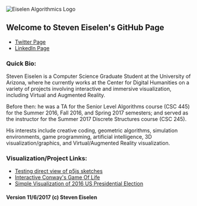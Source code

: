 

![Eiselen Algorithmics Logo](https://seiselen.github.io/eisLabsSVG.svg)

## Welcome to Steven Eiselen's GitHub Page

* [Twitter Page](https://twitter.com/StevenEiselen)
* [LinkedIn Page](https://www.linkedin.com/in/steveneiselen/)

### Quick Bio:

Steven Eiselen is a Computer Science Graduate Student at the University of Arizona, where he currently works at the Center for Digital Humanities on a variety of projects involving interactive and immersive visualization, including Virtual and Augmented Reality.

Before then: he was a TA for the Senior Level Algorithms course (CSC 445) for the Summer 2016, Fall 2016, and Spring 2017 semesters; and served as the instructor for the Summer 2017 Discrete Structures course (CSC 245).

His interests include creative coding, geometric algorithms, simulation environments, game programming, artificial intelligence, 3D visualization/graphics, and Virtual/Augmented Reality visualization.

### Visualization/Project Links:

* [Testing direct view of p5js sketches](https://seiselen.github.io/directViewTest/)
* [Interactive Conway's Game Of Life](https://seiselen.github.io/GameOfLife_p5js/)
* [Simple Visualization of 2016 US Presidential Election](https://seiselen.github.io/2016_Prez_Election_Demo/)


#### Version 11/6/2017 (c) Steven Eiselen
